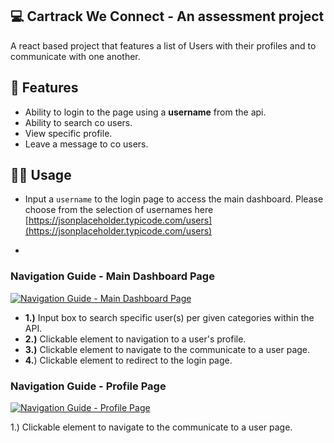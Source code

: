 ## 💻 Cartrack We Connect - An assessment project

A react based project that features a list of Users with their profiles and to communicate with one another.

## 🎨 Features

- Ability to login to the page using a **username** from the api.
- Ability to search co users.
- View specific profile.
- Leave a message to co users.

## 🤹‍♂ Usage

- Input a `username` to the login page to access the main dashboard. Please choose from the selection of usernames here [https://jsonplaceholder.typicode.com/users](https://jsonplaceholder.typicode.com/users)

-

### Navigation Guide - Main Dashboard Page

[![Navigation Guide - Main Dashboard Page][guide-screenshot-1]](https://www.marlonperalta.com/cartrack/images/we-connect-guide-1.png)

- **1.)** Input box to search specific user(s) per given categories within the API.
- **2.)** Clickable element to navigation to a user's profile.
- **3.)** Clickable element to navigate to the communicate to a user page.
- **4.**) Clickable element to redirect to the login page.

### Navigation Guide - Profile Page

[![Navigation Guide - Profile Page][guide-screenshot-2]](https://www.marlonperalta.com/cartrack/images/we-connect-guide-1.png)

1.) Clickable element to navigate to the communicate to a user page.

[guide-screenshot-1]: https://www.marlonperalta.com/cartrack/images/we-connect-guide-1.png
[guide-screenshot-2]: https://www.marlonperalta.com/cartrack/images/we-connect-guide-2.png
